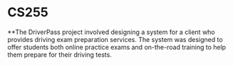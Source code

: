 # CS255
**The DriverPass project involved designing a system for a client who provides driving exam preparation services. The system was designed to offer students both online practice exams and on-the-road training to help them prepare for their driving tests.
